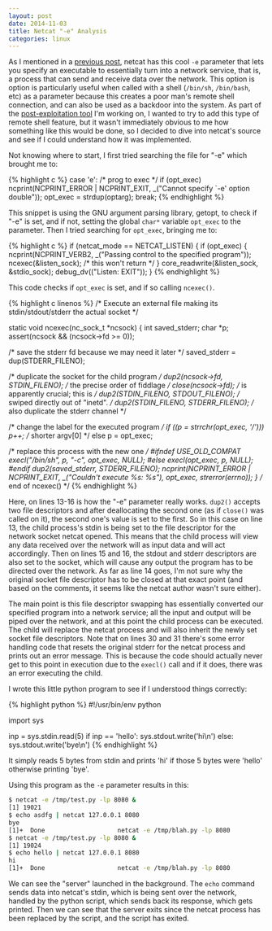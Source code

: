 ```yaml
---
layout: post
date: 2014-11-03
title: Netcat "-e" Analysis
categories: linux
---
```


As I mentioned in a [previous post](http://blog.mark.lc/2014/03/05/netcat/), netcat has this cool
`-e` parameter that lets you specify an executable to essentially turn into
a network service, that is, a process that can send and receive data over the
network. This option is option is particularly useful when called with a shell
(`/bin/sh`, `/bin/bash`, etc) as a parameter because this creates a poor man's
remote shell connection, and can also be used as a backdoor into the system.
As part of the [post-exploitation tool](https://github.com/mossberg/poet) I'm
working on, I wanted to try to add this type of remote shell feature, but it
wasn't immediately obvious to me
how something like this would be done, so I decided to dive into netcat's
source and see if I could understand how it was implemented.

Not knowing where to start, I first tried searching the file for "-e" which
brought me to:

{% highlight c %}
case 'e':           /* prog to exec */
  if (opt_exec)
ncprint(NCPRINT_ERROR | NCPRINT_EXIT,
    _("Cannot specify `-e' option double"));
  opt_exec = strdup(optarg);
  break;
{% endhighlight %}

This snippet is using the GNU argument parsing library, getopt, to check if
"-e" is set, and if not, setting the global `char*` variable `opt_exec` to the
parameter. Then I tried searching for `opt_exec`, bringing me to:


{% highlight c %}
if (netcat_mode == NETCAT_LISTEN) {
  if (opt_exec) {
ncprint(NCPRINT_VERB2, _("Passing control to the specified program"));
ncexec(&listen_sock);       /* this won't return */
  }
  core_readwrite(&listen_sock, &stdio_sock);
  debug_dv(("Listen: EXIT"));
}
{% endhighlight %}

This code checks if `opt_exec` is set, and if so calling `ncexec()`.

{% highlight c linenos %}
/* Execute an external file making its stdin/stdout/stderr the actual socket */

static void ncexec(nc_sock_t *ncsock)
{
  int saved_stderr;
  char *p;
  assert(ncsock && (ncsock->fd >= 0));

  /* save the stderr fd because we may need it later */
  saved_stderr = dup(STDERR_FILENO);

  /* duplicate the socket for the child program */
  dup2(ncsock->fd, STDIN_FILENO);   /* the precise order of fiddlage */
  close(ncsock->fd);            /* is apparently crucial; this is */
  dup2(STDIN_FILENO, STDOUT_FILENO);    /* swiped directly out of "inetd". */
  dup2(STDIN_FILENO, STDERR_FILENO);    /* also duplicate the stderr channel */

  /* change the label for the executed program */
  if ((p = strrchr(opt_exec, '/')))
    p++;            /* shorter argv[0] */
  else
    p = opt_exec;

  /* replace this process with the new one */
#ifndef USE_OLD_COMPAT
  execl("/bin/sh", p, "-c", opt_exec, NULL);
#else
  execl(opt_exec, p, NULL);
#endif
  dup2(saved_stderr, STDERR_FILENO);
  ncprint(NCPRINT_ERROR | NCPRINT_EXIT, _("Couldn't execute %s: %s"),
      opt_exec, strerror(errno));
}               /* end of ncexec() */ 
{% endhighlight %}

Here, on lines 13-16 is how the "-e" parameter really works. `dup2()` accepts
two file descriptors and after deallocating the second one (as if `close()`
was called on it), the second one's value is set to the first. So in this
case on line 13, the child process's stdin is being set to the file descriptor for the
network socket netcat opened. This means that the child process will view
any data received over the network will as input data and will act accordingly.
Then on lines 15 and 16, the stdout and stderr descriptors are also set to the
socket, which will cause any output the program has to be directed over the
network. As far as line 14 goes, I'm not sure why the original socket file descriptor
has to be closed at that exact point (and based on the comments, it seems like
the netcat author wasn't sure either).

The main point is this file descriptor swapping has essentially
converted our specified program into a network service; all the input and output
will be piped over the network, and at this point the child process can
be executed. The child will replace the netcat process and will also inherit
the newly set socket file descriptors. Note that on lines 30 and 31 there's
some error handling code that resets the original stderr for the netcat process
and prints out an error message. This is because the code should actually
never get to this point in execution due to the `execl()` call and if it does,
there was an error executing the child.

I wrote this little python program to see if I understood
things correctly:

{% highlight python %}
#!/usr/bin/env python

import sys

inp = sys.stdin.read(5)
if inp == 'hello':
    sys.stdout.write('hi\n')
else:
    sys.stdout.write('bye\n')
{% endhighlight %}

It simply reads 5 bytes from stdin and prints 'hi' if those 5 bytes were 'hello'
otherwise printing 'bye'.

Using this program as the `-e` parameter results in this:

```sh
$ netcat -e /tmp/test.py -lp 8080 &
[1] 19021
$ echo asdfg | netcat 127.0.0.1 8080
bye
[1]+  Done                    netcat -e /tmp/blah.py -lp 8080
$ netcat -e /tmp/test.py -lp 8080 &
[1] 19024
$ echo hello | netcat 127.0.0.1 8080
hi
[1]+  Done                    netcat -e /tmp/blah.py -lp 8080
```

We can see the "server" launched in the background. The `echo` command sends
data into netcat's stdin, which is being sent over the network, handled by
the python script, which sends back its response, which gets printed. Then we
can see that the server exits since the netcat process has been replaced by
the script, and the script has exited.
